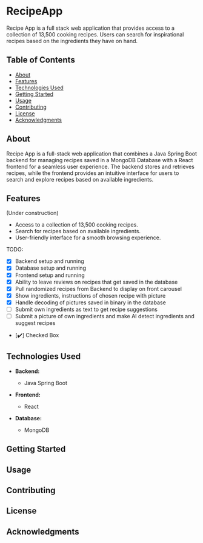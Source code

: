 # RecipeApp

Recipe App is a full stack web application that provides access to a collection of 13,500 cooking recipes. Users can search for inspirational recipes based on the ingredients they have on hand.

## Table of Contents

- [About](#about)
- [Features](#features)
- [Technologies Used](#technologies-used)
- [Getting Started](#getting-started)
- [Usage](#usage)
- [Contributing](#contributing)
- [License](#license)
- [Acknowledgments](#acknowledgments)

## About

Recipe App is a full-stack web application that combines a Java Spring Boot backend for managing recipes saved in a MongoDB Database with a React frontend for a seamless user experience. The backend stores and retrieves recipes, while the frontend provides an intuitive interface for users to search and explore recipes based on available ingredients.

## Features

(Under construction)
- Access to a collection of 13,500 cooking recipes.
- Search for recipes based on available ingredients.
- User-friendly interface for a smooth browsing experience.

TODO:
- [x] Backend setup and running
- [x] Database setup and running
- [x] Frontend setup and running
- [x] Ability to leave reviews on recipes that get saved in the database
- [x] Pull randomized recipes from Backend to display on front carousel
- [x] Show ingredients, instructions of chosen recipe with picture
- [x] Handle decoding of pictures saved in binary in the database
- [ ] Submit own ingredients as text to get recipe suggestions
- [ ] Submit a picture of own ingredients and make AI detect ingredients and suggest recipes
- [✔️]  Checked Box


## Technologies Used

- **Backend:**
  - Java Spring Boot

- **Frontend:**
  - React

- **Database:**
  - MongoDB

## Getting Started
## Usage
## Contributing
## License
## Acknowledgments

